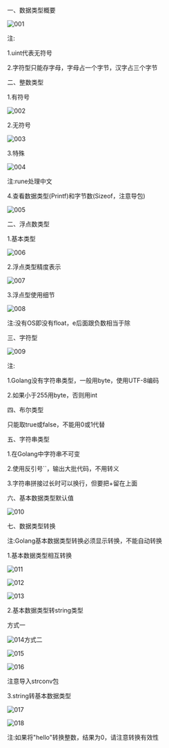 一、数据类型概要

![001](D:\Golang_Notes\Golang变量与数据类型\Golang数据类型\001.png)

注:

1.uint代表无符号

2.字符型只能存字母，字母占一个字节，汉字占三个字节

二、整数类型

1.有符号

![002](D:\Golang_Notes\Golang变量与数据类型\Golang数据类型\002.png)

2.无符号

![003](D:\Golang_Notes\Golang变量与数据类型\Golang数据类型\003.png)

3.特殊

![004](D:\Golang_Notes\Golang变量与数据类型\Golang数据类型\004.png)

注:rune处理中文

4.查看数据类型(Printf)和字节数(Sizeof，注意导包)

![005](D:\Golang_Notes\Golang变量与数据类型\Golang数据类型\005.png)

二、浮点数类型

1.基本类型

![006](D:\Golang_Notes\Golang变量与数据类型\Golang数据类型\006.png)

2.浮点类型精度表示

![007](D:\Golang_Notes\Golang变量与数据类型\Golang数据类型\007.png)

3.浮点型使用细节

![008](D:\Golang_Notes\Golang变量与数据类型\Golang数据类型\008.png)

注:没有OS即没有float，e后面跟负数相当于除

三、字符型

![009](D:\Golang_Notes\Golang变量与数据类型\Golang数据类型\009.png)

注:

1.Golang没有字符串类型，一般用byte，使用UTF-8编码

2.如果小于255用byte，否则用int

四、布尔类型

只能取true或false，不能用0或1代替

五、字符串类型

1.在Golang中字符串不可变

2.使用反引号``，输出大批代码，不用转义

3.字符串拼接过长时可以换行，但要把+留在上面

六、基本数据类型默认值

![010](D:\Golang_Notes\Golang变量与数据类型\Golang数据类型\010.png)

七、数据类型转换

注:Golang基本数据类型转换必须显示转换，不能自动转换

1.基本数据类型相互转换

![011](D:\Golang_Notes\Golang变量与数据类型\Golang数据类型\011.png)

![012](D:\Golang_Notes\Golang变量与数据类型\Golang数据类型\012.png)

![013](D:\Golang_Notes\Golang变量与数据类型\Golang数据类型\013.png)

2.基本数据类型转string类型

方式一

![014](D:\Golang_Notes\Golang变量与数据类型\Golang数据类型\014.png)方式二

![015](D:\Golang_Notes\Golang变量与数据类型\Golang数据类型\015.png)

![016](D:\Golang_Notes\Golang变量与数据类型\Golang数据类型\016.png)

注意导入strconv包

3.string转基本数据类型

![017](D:\Golang_Notes\Golang变量与数据类型\Golang数据类型\017.png)

![018](D:\Golang_Notes\Golang变量与数据类型\Golang数据类型\018.png)

注:如果将"hello"转换整数，结果为0，请注意转换有效性